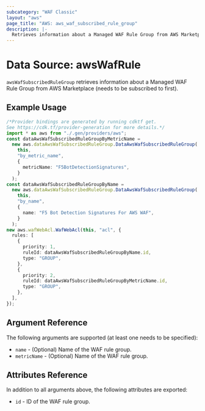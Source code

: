 ```yaml
---
subcategory: "WAF Classic"
layout: "aws"
page_title: "AWS: aws_waf_subscribed_rule_group"
description: |-
  Retrieves information about a Managed WAF Rule Group from AWS Marketplace.
---
```


# Data Source: awsWafRule

`awsWafSubscribedRuleGroup` retrieves information about a Managed WAF Rule Group from AWS Marketplace (needs to be subscribed to first).

## Example Usage

```typescript
/*Provider bindings are generated by running cdktf get.
See https://cdk.tf/provider-generation for more details.*/
import * as aws from "./.gen/providers/aws";
const dataAwsWafSubscribedRuleGroupByMetricName =
  new aws.dataAwsWafSubscribedRuleGroup.DataAwsWafSubscribedRuleGroup(
    this,
    "by_metric_name",
    {
      metricName: "F5BotDetectionSignatures",
    }
  );
const dataAwsWafSubscribedRuleGroupByName =
  new aws.dataAwsWafSubscribedRuleGroup.DataAwsWafSubscribedRuleGroup(
    this,
    "by_name",
    {
      name: "F5 Bot Detection Signatures For AWS WAF",
    }
  );
new aws.wafWebAcl.WafWebAcl(this, "acl", {
  rules: [
    {
      priority: 1,
      ruleId: dataAwsWafSubscribedRuleGroupByName.id,
      type: "GROUP",
    },
    {
      priority: 2,
      ruleId: dataAwsWafSubscribedRuleGroupByMetricName.id,
      type: "GROUP",
    },
  ],
});

```

## Argument Reference

The following arguments are supported (at least one needs to be specified):

* `name` - (Optional) Name of the WAF rule group.
* `metricName` - (Optional) Name of the WAF rule group.

## Attributes Reference

In addition to all arguments above, the following attributes are exported:

* `id` - ID of the WAF rule group.
